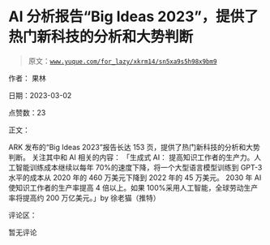# AI 分析报告“Big Ideas 2023”，提供了热门新科技的分析和大势判断

> 原文：[`www.yuque.com/for_lazy/xkrm14/sn5xa9s5h98x9bm9`](https://www.yuque.com/for_lazy/xkrm14/sn5xa9s5h98x9bm9)



作者： 果林 

日期：2023-03-02 

点赞数：23 

正文： 

ARK 发布的“Big Ideas 2023”报告长达 153 页，提供了热门新科技的分析和大势判断。 关注其中和 AI 相关的内容： 「生成式 AI： 提高知识工作者的生产力。人工智能训练成本继续以每年 70%的速度下降，将一个大型语言模型训练到 GPT-3 水平的成本从 2020 年的 460 万美元下降到 2022 年的 45 万美元。 2030 年 AI 使知识工作者的生产率提高 4 倍以上。如果 100%采用人工智能，全球劳动生产率将提高约 200 万亿美元。」by 徐老猫（推特） 

评论区： 

暂无评论 


